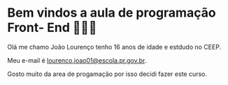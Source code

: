 # Bem vindos a aula de programação Front- End 🧙🏿‍♂️
Olá me chamo João Lourenço tenho 16 anos de idade e estdudo no CEEP.

Meu e-mail é lourenco.joao01@escola.pr.gov.br.

Gosto muito da area de progamação por isso decidi fazer este curso.

